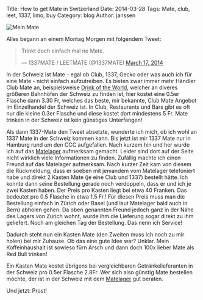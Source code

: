 Title: How to get Mate in Switzerland 
Date: 2014-03-28
Tags: Mate, club, leet, 1337, limo, buy 
Category: blog 
Author: janssen

![Mein Mate](http://aurka.com/pictures/header_mate.jpg)

Alles begann an einem Montag Morgen mit folgendem Tweet:

<div>
<blockquote class="twitter-tweet" lang="en"><p>Trinkt doch einfach mal ne Mate.</p>&mdash; 1337MATE / LEETMATE (@1337MATE) <a href="https://twitter.com/1337MATE/statuses/445488362213097472">March 17, 2014</a></blockquote>
<script async src="//platform.twitter.com/widgets.js" charset="utf-8"></script>
</div>


In der Schweiz ist Mate - egal ob Club, 1337, Gecko oder was auch ich für eine Mate - nicht einfach aufzutreiben. Es bieten zwar immer mehr Händler Club Mate an, beispielsweise [Drink of the World](http://beerworld.ch/), welcher an diveres größeren Bahnhöfen der Schweiz zu finden ist, hier kostet eine 0.5er Flasche dann 3.30 Fr, welches das beste, mir bekannte, Club Mate Angebot im Einzelhandel der Schweiz ist. In Club, Restaurants und Bars gibt es oft nur die kleine 0.3er Flasche und diese kostet dort mindestens 5 Fr. Mate trinken in der Schweiz ist kein günstiges Unterfangen!

Als dann 1337-Mate den Tweet absetzte, wunderte ich mich, ob ich wohl an 1337 Mate in der Schweiz kommen kann. Bis jetzt ist mir 1337 Mate nur in Hamburg rund um den CCC aufgefallen. Nach kurzem hin und her wurde ich auf das [Matelager](http://matelager.ch/ "Matelager.ch") aufmerksam gemacht. Leider sind dort auf der Seite nicht wirklich viele Informationen zu finden. Zufällig machte ich einen Freund auf das Matelager aufmerksam. Nach kurzer Zeit kam von diesem die Rückmeldung, dass er soeben mit jemandem vom Matelager telefoniert habe und direkt 2 Kasten Mate (je eine Club und 1337) bestellt hätte. Ich konnte dann seine Bestellung gerade noch verdoppeln, dass er und ich je zwei Kasten haben. Der Preis pro Kasten liegt bei etwa 40 Franken. Das bedeutet pro 0.5 Flasche in etwa 1.5 Fr.! Für diesen Preis muss man die Bestellung einfach in Zürich oder Basel (und laut Matelager bald auch in Bern) abholen gehen. Da oben genannten Freund jedoch ganz in der Nähe des Lagers von Zürich wohnt, wurde ihm die Lieferung sogar direkt zu ihm geliefert. Noch am gleichen Tag der Bestellung. Das nenn ich Service!

Dadurch steht nun ein Kasten Mate (den Zweiten muss ich noch zu mir holen) bei mir Zuhause. Ob das eine gute Idee war? Unklar. Mein Koffeinhaushalt ist sowieso fürn Arsch und dann doch 100x lieber Mate als Red Bull trinken!

Ein Kasten Mate kostet übrigens bei vergleichbaren Getränkelieferanten in der Schweiz pro 0.5er Flasche 2.8Fr. Wer sich also günstig Mate bestellen möchte, der ist in der Schweiz mit dem [Matelager](http://matelager.ch/ "Matelager.ch") gut beraten.


Und jetzt: Prost!
